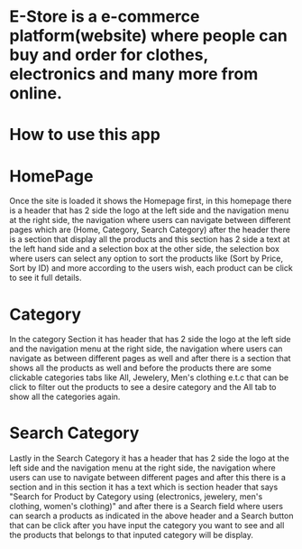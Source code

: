 # E-Store is a e-commerce platform(website) where people can buy and order for clothes, electronics and many more from online.

# How to use this app


# HomePage
Once the site is loaded it shows the Homepage first, in this homepage there is a header that has 2 side the logo at the left side and the navigation menu at the right side, the navigation where users can navigate between different pages which are (Home, Category, Search Category) after the header there is a section that display all the products and this section has 2 side a text at the left hand side and a selection box at the other side, the selection box where users can select any option to sort the products like (Sort by Price, Sort by ID) and more according to the users wish, each product can be click to see it full details.


# Category
In the category Section it has header that has 2 side the logo at the left side and the navigation menu at the right side, the navigation where users can navigate as between different pages as well and after there is a section that shows all the products as well and before the products there are some clickable categories tabs like All, Jewelery, Men's clothing e.t.c that can be click to filter out the products to see a desire category and the All tab to show all the categories again.


# Search Category 
Lastly in the Search Category it has a header that has 2 side the logo at the left side and the navigation menu at the right side, the navigation where users can use to navigate between different pages and after this there is a section and in this section it has a text which is section header that says "Search for Product by Category using (electronics, jewelery, men's clothing, women's clothing)" and after there is a Search field where users can search a products as indicated in the above header and a Search button that can be click after you have input the category you want to see and all the products that belongs to that inputed category will be display.
